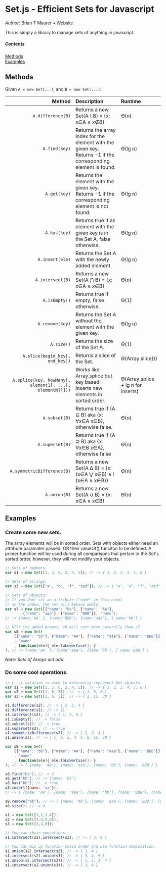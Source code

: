 # Set.js - Efficient Sets for Javascript

*Author*: Brian T Maurer • [Website](https://briantmaurer.com)

This is simply a library to manage sets of anything in javascript.

##### Contents
[Methods](https://github.com/BrianTMaurer/Set.js#methods) <br>
[Examples](https://github.com/BrianTMaurer/Set.js#examples)

## Methods

Given `A = new Set(...)`, and `B = new Set(...)`:

Method | Description | Runtime
-------: | :--------------- | :---------
`A.difference(B)` | Returns a new Set(A \ B) = {x: x∈A ∧ x∉B} | Θ(n)  
`A.find(key)` | Returns the array index for the element with the given key. Returns -1 if the corresponding element is found. | Θ(lg n) 
`A.get(key)` | Returns the element with the given key. Returns -1 if the corresponding element is not found. | Θ(lg n) 
`A.has(key)` | Returns true if an element with the given key is in the Set A, false otherwise. | Θ(lg n) 
`A.insert(ele)` | Returns the Set A with the newly added element. | Θ(lg n) 
`A.intersect(B)` | Returns a new Set(A ⋂ B) = {x: x∈A ∧ x∈B} | Θ(n) 
`A.isEmpty()` | Returns true if empty, false otherwise. | Θ(1) 
`A.remove(key)` | Returns the Set A without the element with the given key. | Θ(lg n) 
`A.size()` | Returns the size of the Set A. | Θ(1) 
`A.slice(begin_key[, end_key])` | Returns a slice of the Set. | Θ(Array.slice())
`A.splice(key, howMany[, element1[, ...[, elementN]]]))` | Works like Array.splice but key based. Inserts new elements in sorted order. | Θ(Array.splice + lg n for inserts) 
`A.subset(B)` | Returns true if (A ⊆ B) aka {x: ∀x∈A x∈B}, otherwise false. | Θ(n) 
`A.superset(B)` | Returns true if (A ⊇ B) aka {x: ∀x∈B x∈A}, otherwise false | Θ(n) 
`A.symmetricDifference(B)` | Returns a new Set(A ∆ B) = {x: (x∈A ⋁ x∈B) ∧ !(x∈A ∧ x∈B)} | Θ(n) 
`A.union(B)` | Returns a new Set(A ∪ B) = {x: x∈A ∨ x∈B} | Θ(n) 

## Examples

### Create some new sets.

The array elements will be in sorted order. Sets with objects either need an attribute paramater passed, OR their valueOf() funciton to be defined. A primer function will be used during all comparisons that pertain to the Set's sorted order, however, they will not modify your objects.

```javascript
// Sets of numbers.
var s1 = new Set([1, 3, 6, 2, 4, 5]); // -> { 1, 2, 3, 4, 5, 6 }

// Sets of strings:
var s3 = new Set(["a", "d", "f", "zed"]); // -> { "a", "d", "f", "zed" }

// Sets of objects:
// If you dont set an attribute ("name" in this case)
// as the index, the set will behave oddly.
var s7 = new Set([{"name": "bb"}, {"name": "AA"},
		{"name": "aaa"}, {"name": "BBB"}], "name");
// -> {name:'AA' }, {name:'BBB'}, {name:'aaa'}, { name:'bb'} }

// With the added primer, s8 will sort more naturally than s7.
var s8 = new Set(
	[{"name": "bb"}, {"name": "AA"}, {"name": "aaa"}, {"name": "BBB"}]
    , "name"
    , function(ele){ ele.toLowerCase(); } 
); // -> {name:'AA' }, {name:'aaa'}, {name:'bb'}, { name:'BBB'} }
```

*Note: Sets of Arrays act odd.*

### Do some cool operations.

```javascript
// {...} notation is used to informally represent Set objects.
var s1 = new Set([1, 3, 6, 2, 4, 5]); // -> { 1, 2, 3, 4, 5, 6 }
var s2 = new Set([1, 6, 5]); // -> { 1, 5, 6 }
var s3 = new Set([1, 6, 5]); // -> { 1, 15, 30 }

s1.difference(s2); // -> { 2, 3, 4 }
s2.difference(s1); // -> {}
s1.intersect(s2); // -> { 1, 5, 6 }
s1.isEmpty(); // -> false
s2.subset(s1); // -> true
s1.superset(s2); // -> true
s1.symmetricDifference(s2); // -> { 2, 3, 4 }
s1.union(s3); // -> { 1, 2, 3, 4, 5, 6, 15, 30 }

var s8 = new Set(
	[{"name": "bb"}, {"name": "AA"}, {"name": "aaa"}, {"name": "BBB"}]
    , "name"
    , function(ele){ ele.toLowerCase(); } 
); // -> { {name: 'AA'}, {name: 'aaa'}, {name: 'bb'}, {name: 'BBB'} }

s8.find("bb"); // -> 2
s8.get("bb"); // -> {name: 'bb'}
s8.has("bb"); // -> true
s8.insert({name: 'xx'});
// -> { {name: 'AA'}, {name: 'aaa'}, {name: 'bb'}, {name: 'BBB'}, {name:"xx"} }

s8.remove("bb"); // -> { {name: 'AA'}, {name: 'aaa'}, {name: 'BBB'}, {name:"xx"} }
s8.size(); // -> 4

s1 = new Set([1,2,3,4]);
s2 = new Set([3,4,5,6]);
s3 = new Set([3,4,9]);

// You can chain operations.
s1.intersect(s2).intersect(s3); // -> { 3, 4 }

// You can mix up function chain order and use function composition.
s1.union(s2).intersect(s3); // -> { 3, 4 }
s1.intersect(s2).union(s3); // -> { 3, 4, 9 }
s1.union(s2.intersect(s3)); // -> { 1, 2, 3, 4 }
s1.intersect(s2.union(s3)); // -> { 3, 4 }

```


